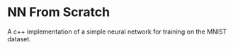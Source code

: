 # NN From Scratch

A c++ implementation of a simple neural network for training on the MNIST dataset.
